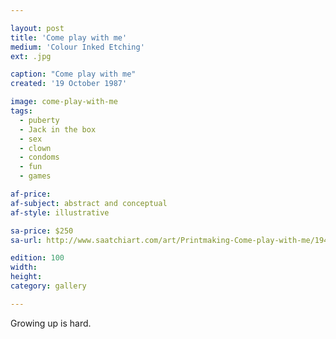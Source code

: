 ```yaml
---

layout: post
title: 'Come play with me'
medium: 'Colour Inked Etching'
ext: .jpg

caption: "Come play with me"
created: '19 October 1987'

image: come-play-with-me
tags:
  - puberty
  - Jack in the box
  - sex
  - clown
  - condoms
  - fun
  - games

af-price:
af-subject: abstract and conceptual
af-style: illustrative

sa-price: $250
sa-url: http://www.saatchiart.com/art/Printmaking-Come-play-with-me/19454/1611566/view

edition: 100
width:
height:
category: gallery

---
```


Growing up is hard.
